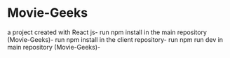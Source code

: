 # Movie-Geeks
a project created with React js-
run npm install in the main  repository (Movie-Geeks)-
run npm install in the client  repository-
run npm run dev in main  repository (Movie-Geeks)-
